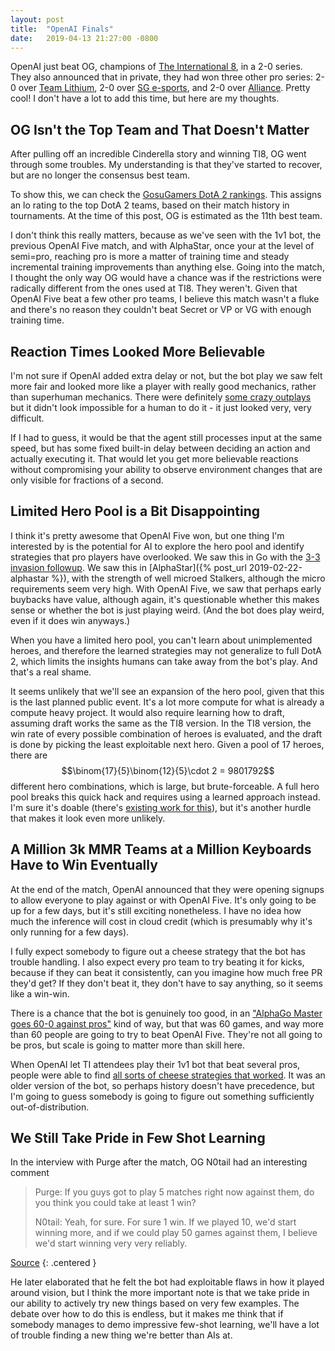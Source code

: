 ```yaml
---
layout: post
title:  "OpenAI Finals"
date:   2019-04-13 21:27:00 -0800
---
```


OpenAI just beat OG, champions of [The International 8](https://liquipedia.net/dota2/The_International/2018),
in a 2-0 series. They also announced that in private, they had won three other pro series:
2-0 over [Team Lithium](https://liquipedia.net/dota2/Team_Lithium), 2-0 over [SG e-sports](https://liquipedia.net/dota2/SG_e-sports), and 2-0 over [Alliance](https://liquipedia.net/dota2/Alliance).
Pretty cool! I don't have a lot to add this time, but here are my thoughts.

OG Isn't the Top Team and That Doesn't Matter
-----------------------------------------------------------------------

After pulling off an incredible Cinderella story and winning TI8, OG went
through some troubles. My understanding is that they've started to recover, but
are no longer the consensus best team.

To show this, we can check the [GosuGamers DotA 2 rankings](https://www.gosugamers.net/dota2/rankings).
This assigns an lo rating to the top DotA 2 teams, based on their match history in tournaments.
At the time of this post, OG is estimated as the 11th best team.

I don't think this really matters, because as we've seen with the 1v1 bot, the
previous OpenAI Five match, and with AlphaStar, once your at the level of semi=pro,
reaching pro is more a matter of training time and steady incremental training
improvements than anything else. Going into the match, I thought the only way OG
would have a chance was if the restrictions were radically different from the ones
used at TI8. They weren't. Given that OpenAI Five beat a few other pro teams, I
believe this match wasn't a fluke and there's no reason they couldn't beat Secret
or VP or VG with enough training time.

Reaction Times Looked More Believable
-----------------------------------------------------------------------

I'm not sure if OpenAI added extra delay or not, but the bot play we saw felt
more fair and looked more like a player with really good mechanics, rather than
superhuman mechanics. There were definitely [some crazy outplays](https://clips.twitch.tv/PricklyHardOrcaBatChest)
but it didn't look impossible for a human to do it - it just looked very, very
difficult.

If I had to guess, it would be that the agent still processes input at the same
speed, but has some fixed built-in delay between deciding an action and actually
executing it. That would let you get more believable reactions without compromising
your ability to observe environment changes that are only visible for fractions
of a second.

Limited Hero Pool is a Bit Disappointing
-----------------------------------------------------------------------

I think it's pretty awesome that OpenAI Five won, but one thing I'm interested
by is the potential for AI to explore the hero pool and identify strategies that
pro players have overlooked. We saw this in Go with the [3-3 invasion followup](https://senseis.xmp.net/?44Point33InvasionJoseki).
We saw this in [AlphaStar]({% post_url 2019-02-22-alphastar %}), with the
strength of well microed Stalkers, although the micro requirements seem
very high.
With OpenAI Five, we saw that perhaps early buybacks have value, although again,
it's questionable whether this makes sense or whether the bot is just playing
weird. (And the bot does play weird, even if it does win anyways.)

When you have a limited hero pool, you can't learn about unimplemented heroes,
and therefore the learned strategies may not generalize to full DotA 2, which
limits the insights humans can take away from the bot's play. And that's a real
shame.

It seems unlikely that we'll see an expansion of the hero pool, given that this
is the last planned public event. It's a lot more compute for what is already
a compute heavy project. It would also require learning how to draft, assuming
draft works the same as the TI8 version. In the
TI8 version, the win rate of every possible combination of heroes is evaluated,
and the draft is done by picking the least exploitable next hero. Given
a pool of 17 heroes, there are $$\binom{17}{5}\binom{12}{5}\cdot 2 = 9801792$$
different hero combinations, which is large, but brute-forceable. A full hero
pool breaks this quick hack and requires using a learned approach instead. I'm
sure it's doable (there's [existing work for this](https://arxiv.org/pdf/1806.10130.pdf)),
but it's another hurdle that makes it look even more unlikely.

A Million 3k MMR Teams at a Million Keyboards Have to Win Eventually
-----------------------------------------------------------------------

At the end of the match, OpenAI announced that they were opening signups to
allow everyone to play against or with OpenAI Five. It's only going to be up
for a few days, but it's still exciting nonetheless. I have no idea how much
the inference will cost in cloud credit (which is presumably why it's only
running for a few days).

I fully expect somebody to figure out a cheese strategy that the bot has trouble
handling. I also expect every pro team to try beating it for kicks, because
if they can beat it consistently, can you imagine how much free PR they'd get?
If they don't beat it, they don't have to say anything, so it seems like a
win-win.

There is a chance that the bot is genuinely too good, in an
["AlphaGo Master goes 60-0 against pros"](https://deepmind.com/research/alphago/match-archive/master/) kind of way,
but that was 60 games, and way more than
60 people are going to try to beat OpenAI Five. They're not all going to be pros,
but scale is going to matter more than skill here.

When OpenAI let TI attendees play their 1v1 bot that beat several pros, people
were able to find [all sorts of cheese strategies that worked](https://www.theflyingcourier.com/2017/9/11/16285390/elon-musk-open-ai-esports-bot-dota-2-defeated-beaten).
It was an older version of the bot, so perhaps history doesn't have precedence,
but I'm going to guess somebody is going to figure out something sufficiently
out-of-distribution.

We Still Take Pride in Few Shot Learning
-------------------------------------------------------------------------

In the interview with Purge after the match, OG N0tail had an interesting comment

> Purge: If you guys got to play 5 matches right now against them, do you think you
> could take at least 1 win?
>
> N0tail: Yeah, for sure. For sure 1 win. If we played 10, we'd start winning more, and if
> we could play 50 games against them, I believe we'd start winning very very reliably.

[Source](https://www.twitch.tv/videos/410533063?t=03h12m28s)
{: .centered }

He later elaborated that he felt the bot had exploitable flaws in how it played
around vision, but I think the more important note is that we take pride in
our ability to actively try new things based on very few examples. The debate
over how to do this is endless, but it makes me think that if somebody manages
to demo impressive few-shot learning, we'll have a lot of trouble finding a new
thing we're better than AIs at.
